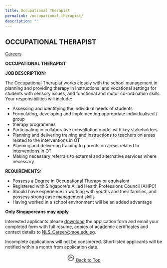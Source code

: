 ```yaml
---
title: Occupational Therapist
permalink: /occupational-therapist/
description: ""
---
```

## OCCUPATIONAL THERAPIST

[Careers](/careers/careers/)

**OCCUPATIONAL THERAPIST**

**JOB DESCRIPTION:**

The Occupational Therapist works closely with the school management in planning and providing therapy in instructional and vocational settings for students with sensory issues, and functional and motor co-ordination skills. Your responsibilities will include:

*   Assessing and identifying the individual needs of students
*   Formulating, developing and implementing appropriate individualised / group
*   therapy programmes
*   Participating in collaborative consultation model with key stakeholders
*   Planning and delivering training and instructions to teachers on areas related to the interventions in OT
*   Planning and delivering training to parents on areas related to interventions in OT
*   Making necessary referrals to external and alternative services where necessary

**REQUIREMENTS:**

*   Possess a Degree in Occupational Therapy or equivalent
*   Registered with Singapore's Allied Health Professions Council (AHPC)
*   Should have experience in working with youths and their families, and possess strong case management skills
*   Having worked in a school environment will be an added advantage

**Only Singaporeans may apply**

Interested applicants please [download](https://www.nls.edu.sg/qql/slot/u194/Academic/Teacher%20-%20Engineering%20Services/Form_R2_NLS_Job_Application_Form_12_Jan_2015.docx) the application form and email your completed form with full resume, copies of academic certificates and contact details to [NLS\_Career@moe.edu.sg](mailto:NLS_Career@moe.edu.sg).

Incomplete applications will not be considered. Shortlisted applicants will be notified within a month from application date.

<p align="center"><a href="#"><img src="/images/arrow-up.jpg" style="width:25px; display:inline"/> Back to Top </a> </p>